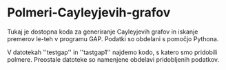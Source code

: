 # Polmeri-Cayleyjevih-grafov
Tukaj je dostopna koda za generiranje Cayleyjevih grafov in iskanje premerov le-teh v programu GAP.
Podatki so obdelani s pomočjo Pythona.

V datotekah ''testgap'' in ''tastgap1'' najdemo kodo, s katero smo pridobili polmere.
Preostale datoteke so namenjene obdelavi pridobljenih podatkov. 
